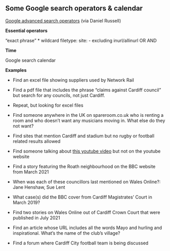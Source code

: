 ## Some Google search operators & calendar

[Google advanced search operators](https://docs.google.com/document/d/1ydVaJJeL1EYbWtlfj9TPfBTE5IBADkQfZrQaBZxqXGs/edit) (via Daniel Russell)

**Essential operators**

“exact phrase”
\* wildcard
filetype:
site:
\- excluding
inurl/allinurl
OR
AND

**Time**

Google search calendar

**Examples**

- Find an excel file showing suppliers used by Network Rail

- Find a pdf file that includes the phrase “claims against Cardiff council” but search for any councils, not just Cardiff.

- Repeat, but looking for excel files

- Find someone anywhere in the UK on spareroom.co.uk who is renting a room and who doesn’t want any musicians moving in. What else do they not want?

- Find sites that mention Cardiff and stadium but no rugby or football related results allowed

- Find someone talking about [this youtube video](https://www.youtube.com/watch?v=H0eKfhta1L0) but not on the youtube website

- Find a story featuring the Roath neighbourhood on the BBC website from March 2021

- When was each of these councillors last mentioned on Wales Online?: Jane Henshaw, Sue Lent

- What case(s) did the BBC cover from Cardiff Magistrates’ Court in March 2019?

- Find two stories on Wales Online out of Cardiff Crown Court that were published in July 2021

- Find an article whose URL includes all the words Mayo and hurling and inspirational. What’s the name of the club’s village?

- Find a forum where Cardiff City football team is being discussed

